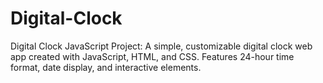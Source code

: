 # Digital-Clock
Digital Clock JavaScript Project: A simple, customizable digital clock web app created with JavaScript, HTML, and CSS. Features 24-hour time format, date display, and interactive elements.
